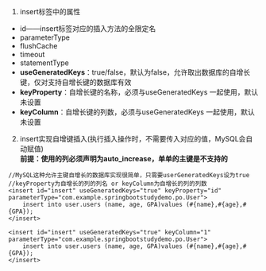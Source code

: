 1. insert标签中的属性
* id——insert标签对应的插入方法的全限定名  
* parameterType
* flushCache
* timeout
* statementType 
* **useGeneratedKeys**：true/false，默认为false，允许取出数据库的自增长键，仅对支持自增长键的数据库有效
* **keyProperty**：自增长键的名称，必须与useGeneratedKeys 一起使用，默认未设置    
* **keyColumn**：自增长键的列数，必须与useGeneratedKeys 一起使用，默认未设置   
2. insert实现自增键插入(执行插入操作时，不需要传入对应的值，MySQL会自动赋值)    
**前提：使用的列必须声明为auto_increase，单单的主键是不支持的**   
```
//MySQL这种允许主键自增长的数据库实现很简单，只需要userGeneratedKeys设为true
//keyProperty为自增长的列的列名 or keyColumn为自增长的列的列数
<insert id="insert" useGeneratedKeys="true" keyProperty="id" parameterType="com.example.springbootstudydemo.po.User">
    insert into user.users (name, age, GPA)values (#{name},#{age},#{GPA});
</insert>

<insert id="insert" useGeneratedKeys="true" keyColumn="1" parameterType="com.example.springbootstudydemo.po.User">
    insert into user.users (name, age, GPA)values (#{name},#{age},#{GPA});
</insert>
```